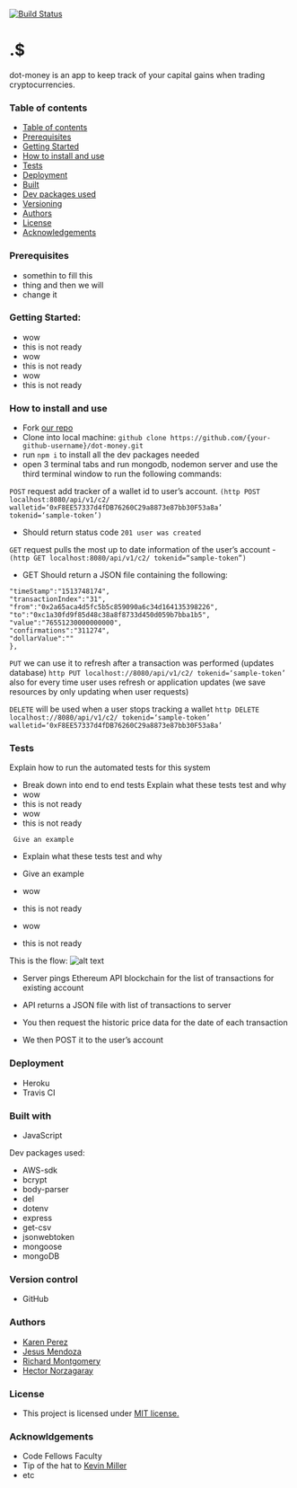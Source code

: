 [![Build Status](https://travis-ci.org/Dot-money/dot-money.svg?branch=master)](https://travis-ci.org/Dot-money/dot-money)
 
 # .$
 
 dot-money is an app to keep track of your capital gains when trading cryptocurrencies.
### Table of contents 


- [Table of contents](#table-of-contents)
- [Prerequisites](#prerequisites)
- [Getting Started](#getting-started)
- [How to install and use](#how-to-install-and-use)
- [Tests](#Tests-)
- [Deployment](#deployment)
- [Built](#built-with)
- [Dev packages used](#dev-packages-used-)
- [Versioning](#versioning-)
- [Authors](#authors)
- [License](#license)
- [Acknowledgements](#acknowledgements)


### Prerequisites
- somethin to fill this
- thing and then we will 
- change it

### Getting Started:
- wow
- this is not ready
- wow
- this is not ready
- wow
- this is not ready


### How to install and use
 - Fork [our repo](https://github.com/Dot-money/dot-money)
 - Clone into local machine: ```github clone https://github.com/{your-github-username}/dot-money.git```
 - run ```npm i``` to install all the dev packages needed
- open 3 terminal tabs and run mongodb, nodemon server and use the third terminal window to run the following commands:
 
 ```POST```
request add tracker of a wallet id to user’s account.
```(http POST localhost:8080/api/v1/c2/ walletid=‘0xF8EE57337d4fDB76260C29a8873e87bb30F53a8a’  tokenid=‘sample-token’)```
   - Should return status code ```201 user was created```

```GET```
request pulls the most up to date information of the user’s account
            - ```
            (http GET localhost:8080/api/v1/c2/ tokenid=“sample-token”)```
   - GET Should return a JSON file containing the following:
```{"blockNumber":"4763872",
"timeStamp":"1513748174",
"transactionIndex":"31",
"from":"0x2a65aca4d5fc5b5c859090a6c34d164135398226",
"to":"0xc1a30fd9f85d48c38a8f8733d450d059b7bba1b5",
"value":"76551230000000000",
"confirmations":"311274",
"dollarValue":""
},
```
```PUT```
we can use it to refresh after a transaction was performed (updates database)
            ```http PUT localhost://8080/api/v1/c2/ tokenid=‘sample-token’```
             also for every time user uses refresh or application updates (we save resources by only updating when user requests)

```DELETE```
will be used when a user stops tracking a wallet
                  ```http DELETE localhost://8080/api/v1/c2/ tokenid=‘sample-token’ walletid=‘0xF8EE57337d4fDB76260C29a8873e87bb30F53a8a’```


### Tests
Explain how to run the automated tests for this system

- Break down into end to end tests
Explain what these tests test and why
- wow
- this is not ready
- wow
- this is not ready


``` Give an example```

- Explain what these tests test and why

- Give an example
- wow
- this is not ready
- wow
- this is not ready


This is the flow:
![alt text](https://i.imgur.com/v2NSunY.png)
- Server pings Ethereum API blockchain for the list of transactions for existing account

- API returns a JSON file with list of transactions to server

- You then request the historic price data for the date of each transaction

- We then POST it to the user’s account

### Deployment
- Heroku
- Travis CI


### Built with 
- JavaScript

Dev packages used:
- AWS-sdk
- bcrypt
- body-parser
- del
- dotenv
- express
- get-csv
- jsonwebtoken
- mongoose
- mongoDB

### Version control
- GitHub

### Authors
- [Karen Perez](https://github.com/kbperez)
- [Jesus Mendoza](https://github.com/jesusemendoza)
- [Richard Montgomery](https://github.com/montgomeryrd)
- [Hector Norzagaray](https://github.com/nzytag)

### License
- This project is licensed under [MIT license.](https://raw.githubusercontent.com/Dot-money/dot-money/master/LICENSE)

### Acknowldgements

- Code Fellows Faculty
- Tip of the hat to [Kevin Miller](https://github.com/driftAbout)
- etc
